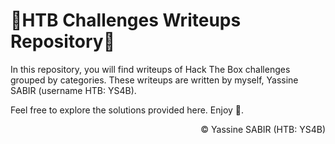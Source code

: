 <!DOCTYPE html>
<html lang="en">
<head>
  <meta charset="UTF-8">
  <meta name="viewport" content="width=device-width, initial-scale=1.0">
</head>
<body>
  <h1>🚩HTB Challenges Writeups Repository🚩</h1>
  <p>In this repository, you will find writeups of Hack The Box challenges grouped by categories. These writeups are written by myself, Yassine SABIR (username HTB: YS4B).</p>
  <p>Feel free to explore the solutions provided here. Enjoy 🙂.</p>
  <footer>
    <p align="right">©️ Yassine SABIR (HTB: YS4B)</p>
  </footer>
</body>
</html>
